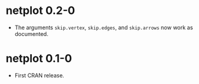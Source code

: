 # netplot 0.2-0

*  The arguments `skip.vertex`, `skip.edges`, and `skip.arrows` now work as
   documented.


# netplot 0.1-0

*  First CRAN release.
